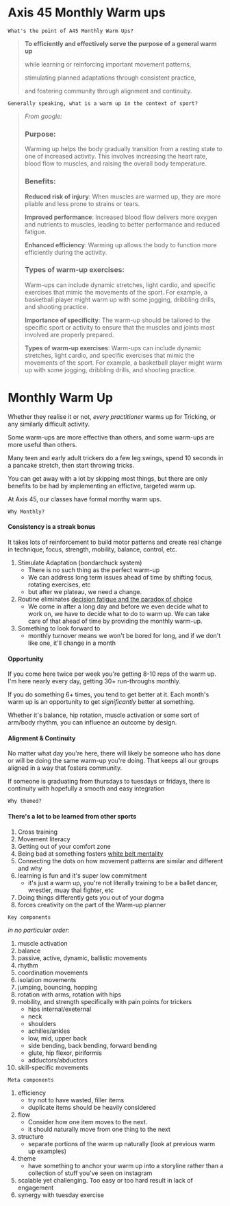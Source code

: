 # Axis 45 Monthly Warm ups

`What's the point of A45 Monthly Warm Ups?`

> **To efficiently and effectively serve the purpose of a general warm up**
>
> while learning or reinforcing important movement patterns,
>
> stimulating planned adaptations through consistent practice,
>
> and fostering community through alignment and continuity.

`Generally speaking, what is a warm up in the context of sport?`

> _From google:_
>
> ### Purpose:
>
> Warming up helps the body gradually transition from a resting state to one of increased activity. This involves increasing the heart rate, blood flow to muscles, and raising the overall body temperature.
>
> ### Benefits:
>
> **Reduced risk of injury**: When muscles are warmed up, they are more pliable and less prone to strains or tears.
>
> **Improved performance**: Increased blood flow delivers more oxygen and nutrients to muscles, leading to better performance and reduced fatigue.
>
> **Enhanced efficiency**: Warming up allows the body to function more efficiently during the activity.
>
> ### Types of warm-up exercises:
>
> Warm-ups can include dynamic stretches, light cardio, and specific exercises that mimic the movements of the sport. For example, a basketball player might warm up with some jogging, dribbling drills, and shooting practice.
>
> **Importance of specificity**:
> The warm-up should be tailored to the specific sport or activity to ensure that the muscles and joints most involved are properly prepared.
>
> **Types of warm-up exercises**:
> Warm-ups can include dynamic stretches, light cardio, and specific exercises that mimic the movements of the sport. For example, a basketball player might warm up with some jogging, dribbling drills, and shooting practice.

# Monthly Warm Up

Whether they realise it or not, _every practitioner_ warms up for Tricking, or any similarly difficult activity.

Some warm-ups are more effective than others, and some warm-ups are more useful than others.

Many teen and early adult trickers do a few leg swings, spend 10 seconds in a pancake stretch, then start throwing tricks.

You can get away with a lot by skipping most things, but there are only benefits to be had by implementing an effictive, targeted warm up.

At Axis 45, our classes have formal monthy warm ups.

`Why Monthly?`

#### Consistency is a streak bonus

It takes lots of reinforcement to build motor patterns and create real change in technique, focus, strength, mobility, balance, control, etc.

1. Stimulate Adaptation (bondarchuck system)
   - There is no such thing as the perfect warm-up
   - We can address long term issues ahead of time by shifting focus, rotating exercises, etc
   - but after we plateau, we need a change.
1. Routine eliminates [decision fatigue and the paradox of choice](https://thedecisionlab.com/reference-guide/economics/the-paradox-of-choice)
   - We come in after a long day and before we even decide what to work on, we have to decide what to do to warm up. We can take care of that ahead of time by providing the monthly warm-up.
1. Something to look forward to
   - monthly turnover means we won't be bored for long, and if we don't like one, it'll change in a month

#### Opportunity

If you come here twice per week you're getting 8-10 reps of the warm up. I'm here nearly every day, getting 30+ run-throughs monthly.

If you do something 6+ times, you tend to get better at it. Each month's warm up is an opportunity to get _significantly_ better at something.

Whether it's balance, hip rotation, muscle activation or some sort of arm/body rhythm, you can influence an outcome by design.

#### Alignment & Continuity

No matter what day you're here, there will likely be someone who has done or will be doing the same warm-up you're doing. That keeps all our groups aligned in a way that fosters community.

If someone is graduating from thursdays to tuesdays or fridays, there is continuity with hopefully a smooth and easy integration

`Why themed?`

#### There's a lot to be learned from other sports

1. Cross training
1. Movement literacy
1. Getting out of your comfort zone
1. Being bad at something fosters [white belt mentality](https://www.wrestlingmindset.com/blog/white-belt-mentality-2)
1. Connecting the dots on how movement patterns are similar and different and why
1. learning is fun and it's super low commitment
   - it's just a warm up, you're not literally training to be a ballet dancer, wrestler, muay thai fighter, etc
1. Doing things differently gets you out of your dogma
1. forces creativity on the part of the Warm-up planner

`Key components`

_in no particular order:_

1. muscle activation
1. balance
1. passive, active, dynamic, ballistic movements
1. rhythm
1. coordination movements
1. isolation movements
1. jumping, bouncing, hopping
1. rotation with arms, rotation with hips
1. mobility, and strength specifically with pain points for trickers
   - hips internal/exeternal
   - neck
   - shoulders
   - achilles/ankles
   - low, mid, upper back
   - side bending, back bending, forward bending
   - glute, hip flexor, piriformis
   - adductors/abductors
1. skill-specific movements

`Meta components`

1. efficiency
   - try not to have wasted, filler items
   - duplicate items should be heavily considered
1. flow
   - Consider how one item moves to the next.
   - it should naturally move from one thing to the next
1. structure
   - separate portions of the warm up naturally (look at previous warm up examples)
1. theme
   - have something to anchor your warm up into a storyline rather than a collection of stuff you've seen on instagram
1. scalable yet challenging. Too easy or too hard result in lack of engagement
1. synergy with tuesday exercise

